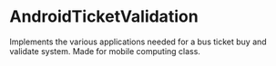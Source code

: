 AndroidTicketValidation
=======================

Implements the various applications needed for a bus ticket buy and validate system. Made for mobile computing class.
